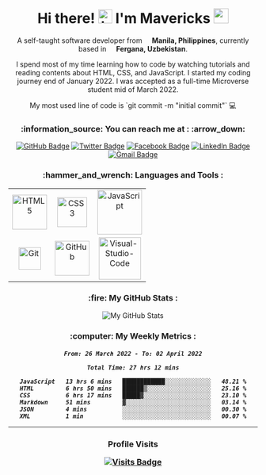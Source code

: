 <!--
**mavericks-db/mavericks-db** is a ✨ _special_ ✨ repository because its `README.md` (this file) appears on your GitHub profile.

Here are some ideas to get you started:

- 🔭 I’m currently working on ...
- 🌱 I’m currently learning ...
- 👯 I’m looking to collaborate on ...
- 🤔 I’m looking for help with ...
- 💬 Ask me about ...
- 📫 How to reach me: ...
- 😄 Pronouns: ...
- ⚡ Fun fact: ...
-->

<h1 align="center">
Hi there! <img src="https://user-images.githubusercontent.com/1303154/88677602-1635ba80-d120-11ea-84d8-d263ba5fc3c0.gif" width="28px" alt="hi"> I'm Mavericks <img src="https://emojis.slackmojis.com/emojis/images/1531849430/4246/blob-sunglasses.gif?1531849430" width="30"/>
</h1>

<p align="center">A self-taught software developer from <img src="https://cdn-icons-png.flaticon.com/512/330/330493.png" width="12"> <b> Manila, Philippines</b>, currently based in <img src="https://cdn-icons-png.flaticon.com/512/330/330495.png" width="12"> <b> Fergana, Uzbekistan</b>. </p>

<p align="center">I spend most of my time learning how to code by watching tutorials and reading contents about HTML, CSS, and JavaScript. I started my coding journey end of January 2022. I was accepted as a full-time Microverse student mid of March 2022.</p>

<p align="center"> My most used line of code is `git commit -m "initial commit"` 💻</p>

<h3 align="center">
:information_source: You can reach me at : :arrow_down:
</h3>
<div align="center">

[![GitHub Badge](https://img.shields.io/badge/-mavericks--db-white?logo=GitHub&logoColor=181717&style=plastic)](https://github.com/mavericks-db)
[![Twitter Badge](https://img.shields.io/badge/-mavericks__db-white?logo=Twitter&logoColor=1DA1F2&style=plastic)](https://twitter.com/mavericks_db)
[![Facebook Badge](https://img.shields.io/badge/-mavericksdb-white?logo=Facebook&logoColor=1877F2&style=plastic)](https://www.facebook.com/mavericksdb/)
[![LinkedIn Badge](https://img.shields.io/badge/-mavericks--db-white?logo=LinkedIn&logoColor=0A66C2&style=plastic)](https://www.linkedin.com/in/mavericks-db/)
[![Gmail Badge](https://img.shields.io/badge/-@balitaanmavericks-white?logo=Gmail&logoColor=EA4335&style=plastic)](mailto:balitaanmavericks@gmail.com)

</div>
<h3 align="center">
:hammer_and_wrench: Languages and Tools :
</h3>
<div align="center">
<table>
    <tr>
        <td align="center"><img alt="HTML5" width="70px" src="https://img.shields.io/badge/-HTML5-white?logo=html5&logoColor=E34F26&style=plastic"/></td>
        <td align="center"><img alt="CSS3" width="60px" src="https://img.shields.io/badge/-CSS3-white?logo=css3&logoColor=1572B6&style=plastic"/></td>
        <td align="center"><img alt="JavaScript" width="90px" src="https://img.shields.io/badge/-JavaScript-white?logo=javascript&logoColor=F7DF1E&style=plastic"/></td>
    </tr>
    <tr>
        <td align="center"><img alt="Git" width="45px" src="https://img.shields.io/badge/-Git-white?logo=git&logoColor=F05032&style=plastic"/></td>
        <td align="center"><img alt="GitHub" width="70px" src="https://img.shields.io/badge/-GitHub-white?logo=github&logoColor=181717&style=plastic"/></td>
        <td align="center">
        <img alt="Visual-Studio-Code" width="85px" src="https://img.shields.io/badge/-VS%20Code-white?logo=visual-studio-code&logoColor=007ACC&style=plastic"></td>
    </tr>
</table>
</div>
<!-- <img alt="React" width="64px" src="https://img.shields.io/badge/-React-white?logo=React&logoColor=61DAFB&style=plastic"/>
<img alt="Ruby" width="60px" src="https://img.shields.io/badge/-Ruby-white?logo=Ruby&logoColor=CC342D&style=plastic"/>
<img alt="Ruby-on-Rails" width="110px" src="https://img.shields.io/badge/-Ruby%20on%20Rails-white?logo=Ruby%20on%20Rails&logoColor=CC0000&style=plastic"/> -->
<h3 align="center">
:fire: My GitHub Stats :
</h3>
<div align="center">

![My GitHub Stats](https://github-readme-stats.vercel.app/api?username=mavericks-db&count_private=true&theme=tokyonight&hide=contribs,prs)
</div>
<h3 align="center">
:computer: My Weekly Metrics :
</h3>
<h5 align="center">
<!--START_SECTION:waka-->

```text
From: 26 March 2022 - To: 02 April 2022

Total Time: 27 hrs 12 mins

JavaScript   13 hrs 6 mins   ████████████░░░░░░░░░░░░░   48.21 %
HTML         6 hrs 50 mins   ██████▒░░░░░░░░░░░░░░░░░░   25.16 %
CSS          6 hrs 17 mins   █████▓░░░░░░░░░░░░░░░░░░░   23.10 %
Markdown     51 mins         ▓░░░░░░░░░░░░░░░░░░░░░░░░   03.14 %
JSON         4 mins          ░░░░░░░░░░░░░░░░░░░░░░░░░   00.30 %
XML          1 min           ░░░░░░░░░░░░░░░░░░░░░░░░░   00.07 %
```

<!--END_SECTION:waka-->

---
</div>
<h3 align="center">
Profile Visits

[![Visits Badge](https://badges.pufler.dev/visits/mavericks-db/mavericks-db)](https://badges.pufler.dev)
</h3>